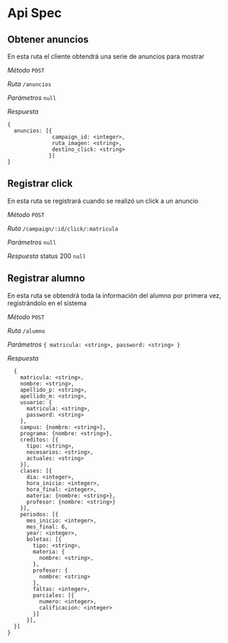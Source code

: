 # Api Spec

## Obtener anuncios

En esta ruta el cliente obtendrá una serie de anuncios para mostrar

*Método*
`POST`

*Ruta*
`/anuncios`

*Parámetros*
`null`

*Respuesta*
```
{
  anuncios: [{
              campaign_id: <integer>,
              ruta_imagen: <string>,
              destino_click: <string>
             }]
}
```

## Registrar click

En esta ruta se registrará cuando se realizó un click a un anuncio

*Método*
`POST`

*Ruta*
`/campaign/:id/click/:matricula`

*Parámetros*
`null`

*Respuesta*
status 200
`null`

## Registrar alumno

En esta ruta se obtendrá toda la información del alumno por primera vez, registrándolo en el sistema

*Método*
`POST`

*Ruta*
`/alumno`

*Parámetros*
`{ matricula: <string>, password: <string> }`

*Respuesta*
```
  {
    matricula: <string>,
    nombre: <string>,
    apellido_p: <string>,
    apellido_m: <string>,
    usuario: {
      matricula: <string>,
      password: <string>
    },
    campus: {nombre: <string>},
    programa: {nombre: <string>},
    creditos: [{
      tipo: <string>,
      necesarios: <string>,
      actuales: <string>
    }],
    clases: [{
      dia: <integer>,
      hora_inicio: <integer>,
      hora_final: <integer>,
      materia: {nombre: <string>},
      profesor: {nombre: <string>}
    }],
    periodos: [{
      mes_inicio: <integer>,
      mes_final: 6,
      year: <integer>,
      boletas: [{
        tipo: <string>,
        materia: {
          nombre: <string>,
        },
        profesor: {
          nombre: <string>
        },
        faltas: <integer>,
        parciales: [{
          numero: <integer>,
          calificacion: <integer>
        }]
      }],
  }]
}
```
